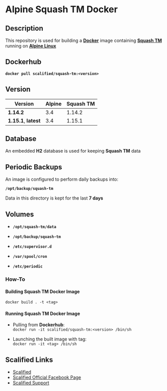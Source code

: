 # Alpine Squash TM Docker #

## Description

This repository is used for building a [**Docker**](https://www.docker.com) image containing [**Squash TM**](http://www.squashtest.org/en/decouvrir-squash-tm/contenu-statique/outils-et-fonctionnalites/squash-tm-test-management-en) running on [**Alpine Linux**](https://alpinelinux.org/)

## Dockerhub

**`docker pull scalified/squash-tm:<version>`**

## Version

| Version                | Alpine | Squash TM |
|------------------------|--------|-----------|
| **1.14.2**             | 3.4    | 1.14.2    |
| **1.15.1**, **latest** | 3.4    | 1.15.1    |

## Database

An embedded **H2** database is used for keeping **Squash TM** data

## Periodic Backups

An image is configured to perform daily backups into:

**`/opt/backup/squash-tm`**

Data in this directory is kept for the last **7 days**

## Volumes

* **`/opt/squash-tm/data`**
* **`/opt/backup/squash-tm`**

* **`/etc/supervisor.d`**
* **`/var/spool/cron`**
* **`/etc/periodic`**

### How-To

#### Building Squash TM Docker Image

`docker build . -t <tag>`

#### Running Squash TM Docker Image

* Pulling from **Dockerhub**:  
  `docker run -it scalified/squash-tm:<version> /bin/sh`

* Launching the built image with <tag> tag:  
  `docker run -it <tag> /bin/sh`

## Scalified Links

* [Scalified](http://www.scalified.com)
* [Scalified Official Facebook Page](https://www.facebook.com/scalified)
* <a href="mailto:info@scalified.com?subject=[Squash TM Docker Image]: Proposals And Suggestions">Scalified Support</a>
